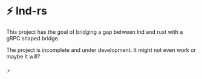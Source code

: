 # ⚡️ lnd-rs

This project has the goal of bridging a gap between lnd and rust with a gRPC shaped bridge.

The project is incomplete and under development. It might not even work or maybe it will?

###### ⚡️
